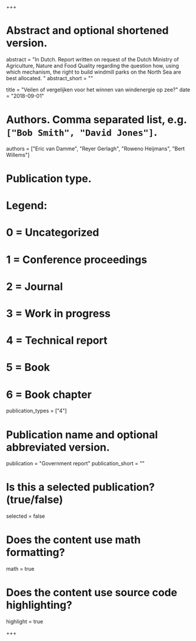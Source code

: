+++
# Abstract and optional shortened version.
abstract = "In Dutch. Report written on request of the Dutch Ministry of Agriculture, Nature and Food Quality regarding the question how, using which mechanism, the right to build windmill parks on the North Sea are best allocated. "
abstract_short = ""

title = "Veilen of vergelijken voor het winnen van windenergie op zee?"
date = "2018-09-01"

# Authors. Comma separated list, e.g. `["Bob Smith", "David Jones"]`.
authors = ["Eric van Damme", "Reyer Gerlagh", "Roweno Heijmans", "Bert Willems"]

# Publication type.
# Legend:
# 0 = Uncategorized
# 1 = Conference proceedings
# 2 = Journal
# 3 = Work in progress
# 4 = Technical report
# 5 = Book
# 6 = Book chapter
publication_types = ["4"]

# Publication name and optional abbreviated version.
publication = "Government report"
publication_short = ""

# Is this a selected publication? (true/false)
selected = false


# Does the content use math formatting?
math = true

# Does the content use source code highlighting?
highlight = true

+++

